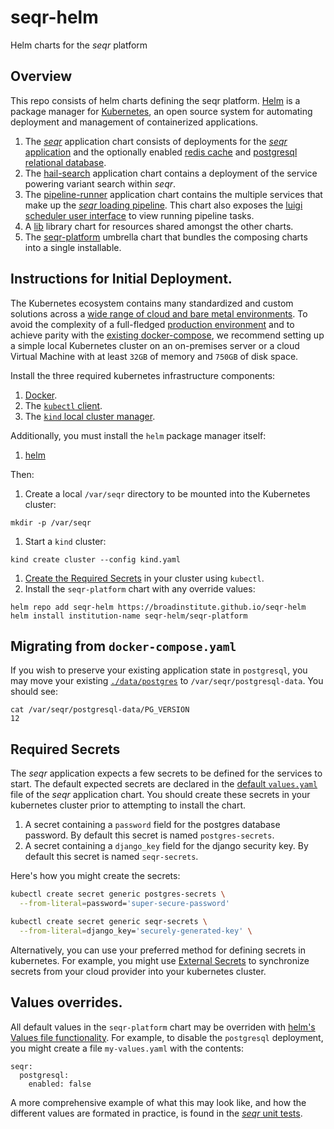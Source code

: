 # seqr-helm
Helm charts for the *seqr* platform

## Overview
This repo consists of helm charts defining the seqr platform.  [Helm](https://helm.sh) is a package manager for [Kubernetes](https://kubernetes.io), an open source system for automating deployment and management of containerized applications.  

1. The [*seqr*](charts/seqr) application chart consists of deployments for the [*seqr* application](https://github.com/broadinstitute/seqr) and the optionally enabled [redis cache](https://github.com/redis/redis) and [postgresql relational database](https://github.com/postgres/postgres).  
1. The [hail-search](charts/hail-search) application chart contains a deployment of the service powering variant search within *seqr*.
1. The [pipeline-runner](charts/pipeline-runner) application chart contains the multiple services that make up the [*seqr* loading pipeline](https://github.com/broadinstitute/seqr-loading-pipelines).  This chart also exposes the [luigi scheduler user interface](https://luigi.readthedocs.io/en/stable/central_scheduler.html) to view running pipeline tasks.
1. A [lib](charts/lib) library chart for resources shared
amongst the other charts.
1. The [seqr-platform](charts/seqr-platform) umbrella chart that bundles the composing charts into a single installable.

## Instructions for Initial Deployment.

The Kubernetes ecosystem contains many standardized and custom solutions across a [wide range of cloud and bare metal environments](https://kubernetes.io/docs/setup/production-environment/turnkey-solutions/).  To avoid the complexity of a full-fledged [production environment](https://kubernetes.io/docs/setup/production-environment/) and to achieve parity with the [existing docker-compose](https://github.com/broadinstitute/seqr/blob/master/docker-compose.yml), we recommend setting up a simple local Kubernetes cluster on an on-premises server or a cloud Virtual Machine with at least `32GB` of memory and `750GB` of disk space.

Install the three required kubernetes infrastructure components:
1. [Docker](https://docs.docker.com/engine/install/).
1. The [`kubectl` client](https://kubernetes.io/docs/tasks/tools/).
1. The [`kind` local cluster manager](https://kind.sigs.k8s.io/docs/user/quick-start/#installation).

Additionally, you must install the `helm` package manager itself:
1. [helm](https://helm.sh/docs/intro/install/)

Then:
1. Create a local `/var/seqr` directory to be mounted into the Kubernetes cluster:
```
mkdir -p /var/seqr
```
1. Start a `kind` cluster:
```
kind create cluster --config kind.yaml
```
1. [Create the Required Secrets](#required-secrets) in your cluster using `kubectl`.
1.  Install the `seqr-platform` chart with any override values:
```
helm repo add seqr-helm https://broadinstitute.github.io/seqr-helm
helm install institution-name seqr-helm/seqr-platform
```

## Migrating from `docker-compose.yaml`

If you wish to preserve your existing application state in `postgresql`, you may move your existing [`./data/postgres`](https://github.com/broadinstitute/seqr/blob/master/docker-compose.yml#L11) to `/var/seqr/postgresql-data`.  You should see:

```
cat /var/seqr/postgresql-data/PG_VERSION
12
```

## Required Secrets

The *seqr* application expects a few secrets to be defined for the services to start.  The default expected secrets are declared in the [default `values.yaml`](charts/seqr/values.yaml) file of the *seqr* application chart.  You should create these secrets in your kubernetes cluster prior to attempting to install the chart.

1. A secret containing a `password` field for the postgres database password.  By default this secret is named `postgres-secrets`.
1. A secret containing a `django_key` field for the django security key.  By default this secret is named `seqr-secrets`.

Here's how you might create the secrets:

```bash
kubectl create secret generic postgres-secrets \
  --from-literal=password='super-secure-password'

kubectl create secret generic seqr-secrets \
  --from-literal=django_key='securely-generated-key' \
```

Alternatively, you can use your preferred method for defining secrets in kubernetes. For example, you might use [External Secrets](https://external-secrets.io/) to synchronize secrets from your cloud provider into your kubernetes cluster.

## Values overrides.

All default values in the `seqr-platform` chart may be overriden with [helm's Values file functionality](https://helm.sh/docs/chart_template_guide/values_files/).  For example, to disable the `postgresql` deployment, you might
create a file `my-values.yaml` with the contents:
```
seqr:
  postgresql:
    enabled: false
```

A more comprehensive example of what this may look like, and how the different values are formated in practice, is found in the [*seqr* unit tests](https://github.com/broadinstitute/seqr-helm/blob/main/unit_test/seqr/values.yaml).  
